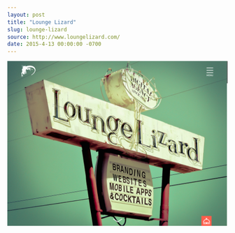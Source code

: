 ```yaml
---
layout: post
title: "Lounge Lizard"
slug: lounge-lizard
source: http://www.loungelizard.com/
date: 2015-4-13 00:00:00 -0700
---
```


<img src="/assets/img/screenshots/lounge-lizard.jpg">
